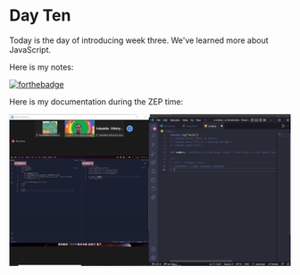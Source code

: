 # Day Ten
Today is the day of introducing week three. We've learned more about JavaScript.

Here is my notes:

[![forthebadge](https://seeklogo.com/images/J/javascript-js-logo-2949701702-seeklogo.com.png)](https://github.com/Nakakari/know_more_JavaScript.git)


Here is my documentation during the ZEP time:

![title](../Images/weekthree/dayone.png)